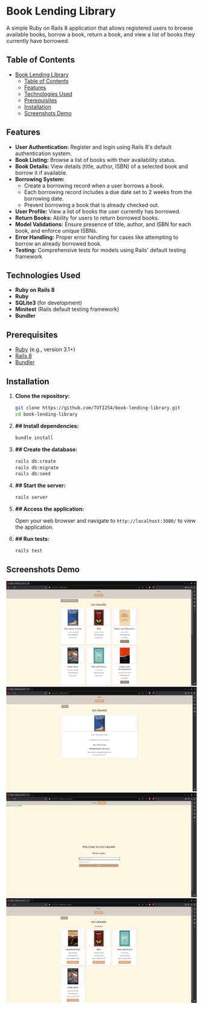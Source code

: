 # Book Lending Library

A simple Ruby on Rails 8 application that allows registered users to browse available books, borrow a book, return a book, and view a list of books they currently have borrowed.

## Table of Contents

- [Book Lending Library](#book-lending-library)
  - [Table of Contents](#table-of-contents)
  - [Features](#features)
  - [Technologies Used](#technologies-used)
  - [Prerequisites](#prerequisites)
  - [Installation](#installation)
  - [Screenshots Demo](#screenshots-demo)

## Features

- **User Authentication:** Register and login using Rails 8's default authentication system.
- **Book Listing:** Browse a list of books with their availability status.
- **Book Details:** View details (title, author, ISBN) of a selected book and borrow it if available.
- **Borrowing System:** 
  - Create a borrowing record when a user borrows a book.
  - Each borrowing record includes a due date set to 2 weeks from the borrowing date.
  - Prevent borrowing a book that is already checked out.
- **User Profile:** View a list of books the user currently has borrowed.
- **Return Books:** Ability for users to return borrowed books.
- **Model Validations:** Ensure presence of title, author, and ISBN for each book, and enforce unique ISBNs.
- **Error Handling:** Proper error handling for cases like attempting to borrow an already borrowed book.
- **Testing:** Comprehensive tests for models using Rails' default testing framework 

## Technologies Used

- **Ruby on Rails 8**
- **Ruby**
- **SQLite3** (for development)
- **Minitest** (Rails default testing framework)
- **Bundler**

## Prerequisites

- [Ruby](https://www.ruby-lang.org/en/) (e.g., version 3.1+)
- [Rails 8](https://rubyonrails.org/)
- [Bundler](https://bundler.io/)

## Installation

1. **Clone the repository:**

   ```bash
   git clone https://github.com/TUTI254/book-lending-library.git
   cd book-lending-library

2. **## Install dependencies:**

    ```bash
    bundle install

3. **## Create the database:**

    ```bash
    rails db:create
    rails db:migrate
    rails db:seed
    ```

4. **## Start the server:**

   ```bash
   rails server
   ```

5. **## Access the application:**

   Open your web browser and navigate to `http://localhost:3000/` to view the application.

6. **## Run tests:**

   ```bash
   rails test
   ```

   
## Screenshots Demo

![Book List View](app/assets/images/books-list.png)
![Book Details View](app/assets/images/books-detail.png)
![Login View](app/assets/images/login.png)
![Borrowed Books View](app/assets/images/borrowings.png)

